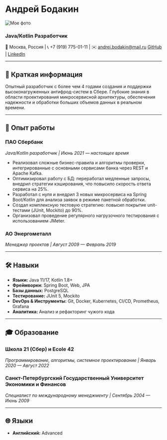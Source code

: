 
# Андрей Бодакин
![Мое фото](https://avatars.githubusercontent.com/u/40999100?v=4)
### Java/Kotlin Разработчик

📍 Москва, Россия | 📞 +7 (919) 775-01-11 | ✉️ andrei.bodakin@mail.ru
[GitHub](https://github.com/andreibodakin) | [LinkedIn](https://www.linkedin.com/in/andrei-bodakin/)

---

## 📝 Краткая информация

Опытный разработчик с более чем 4 годами создания и поддержки высоконагруженных антифрод-систем в Сбере. Глубокие знания в области проектирования микросервисной архитектуры, обеспечения надежности и обработки больших объемов данных в реальном времени.

---

## 💼 Опыт работы

### **ПАО Сбербанк**
*Java/Kotlin разработчик | Июнь 2021 — настоящее время*

*   Реализовал сложные бизнес-правила и алгоритмы проверки, интегрированные с основными сервисами банка через REST и Apache Kafka.
*   Оптимизировал работу с БД: переработал медленные запросы, внедрил стратегии кэширования, что повысило скорость ответа сервиса на 25%.
*   Разработал с нуля и внедрил 3 новых микросервиса на Spring Boot/Kotlin для анализа заявок в режиме пакетной обработки.
*   Создал комплексную тестовую стратегию: повысил покрытие unit-тестами (JUnit, Mockito) до 90%.
*   Организовал проведение регулярного нагрузочного тестирования с использованием JMeter.

### **АО Энергометалл**
*Менеджер проектов | Август 2009 — Февраль 2019*

---

## 🛠 Навыки

*   **Языки:** Java 11/17, Kotlin 1.8+
*   **Фреймворки:** Spring Boot, Web, JPA
*   **Базы данных:** PostgreSQL
*   **Тестирование:** JUnit 5, Mockito
*   **DevOps & Инструменты:** Git, Docker, Kubernetes, CI/CD, Prometheus, Grafana
*   **Аналитика:** Анализ и рефакторинг чужого кода

---

## 🎓 Образование

### **Школа 21 (Сбер) и Ecole 42**
*Программирование, алгоритмы, системное проектирование | Январь 2020 — Август 2022*

### **Санкт-Петербургский Государственный Университет Экономики и Финансов**
*Специалист по международному менеджменту | Сентябрь 2004 — Июнь 2009*

---

## 🌐 Языки

*   **Английский:** Advanced

